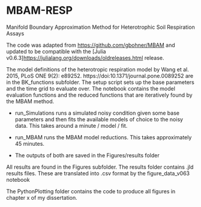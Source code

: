 # MBAM-RESP
Manifold Boundary Approximation Method for Heterotrophic Soil Respiration Assays

The code was adapted from https://github.com/gbohner/MBAM and updated to be compatible with the [Julia v0.6.3]https://julialang.org/downloads/oldreleases.html release.

The model definitions of the heterotropic respiration model by Wang et al. 2015, PLoS ONE 9(2): e89252.
https://doi:10.1371/journal.pone.0089252 are in the BK_functions subfolder. The setup script sets up the base parameters and the time grid to evaluate over. The notebook contains the model evaluation functions and the reduced functions that are iteratively found by the MBAM method.

* run_Simulations runs a simulated noisy condition given some base parameters and then fits the available models of choice to the noisy data. This takes around a minute / model / fit.

* run_MBAM runs the MBAM model reductions.  This takes approximately 45 minutes.

* The outputs of both are saved in the Figures/results folder

All results are found in the Figures subfolder. The results folder contains .jld results files. These are translated into .csv format by the figure_data_v063 notebook

The PythonPlotting folder contains the code to produce all figures in chapter x of my dissertation.

